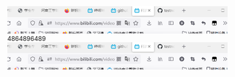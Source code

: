 ![QQ截图20220310215228](../assets/4864896489/QQ截图20220310215228.png)4864896489![QQ截图20220310215228](../assets/QQ截图20220310215228.png)
